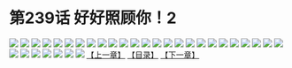 # 第239话 好好照顾你！2
![](https://s1.baozimh.com/scomic/sanyanxiaotianlu-samanhua/0/238-9p1f/1.jpg)
![](https://s1.baozimh.com/scomic/sanyanxiaotianlu-samanhua/0/238-9p1f/2.jpg)
![](https://s1.baozimh.com/scomic/sanyanxiaotianlu-samanhua/0/238-9p1f/3.jpg)
![](https://s1.baozimh.com/scomic/sanyanxiaotianlu-samanhua/0/238-9p1f/4.jpg)
![](https://s1.baozimh.com/scomic/sanyanxiaotianlu-samanhua/0/238-9p1f/5.jpg)
![](https://s1.baozimh.com/scomic/sanyanxiaotianlu-samanhua/0/238-9p1f/6.jpg)
![](https://s1.baozimh.com/scomic/sanyanxiaotianlu-samanhua/0/238-9p1f/7.jpg)
![](https://s1.baozimh.com/scomic/sanyanxiaotianlu-samanhua/0/238-9p1f/8.jpg)
![](https://s1.baozimh.com/scomic/sanyanxiaotianlu-samanhua/0/238-9p1f/9.jpg)
![](https://s1.baozimh.com/scomic/sanyanxiaotianlu-samanhua/0/238-9p1f/10.jpg)
![](https://s1.baozimh.com/scomic/sanyanxiaotianlu-samanhua/0/238-9p1f/11.jpg)
![](https://s1.baozimh.com/scomic/sanyanxiaotianlu-samanhua/0/238-9p1f/12.jpg)
![](https://s1.baozimh.com/scomic/sanyanxiaotianlu-samanhua/0/238-9p1f/13.jpg)
![](https://s1.baozimh.com/scomic/sanyanxiaotianlu-samanhua/0/238-9p1f/14.jpg)
![](https://s1.baozimh.com/scomic/sanyanxiaotianlu-samanhua/0/238-9p1f/15.jpg)
![](https://s1.baozimh.com/scomic/sanyanxiaotianlu-samanhua/0/238-9p1f/16.jpg)
![](https://s1.baozimh.com/scomic/sanyanxiaotianlu-samanhua/0/238-9p1f/17.jpg)
![](https://s1.baozimh.com/scomic/sanyanxiaotianlu-samanhua/0/238-9p1f/18.jpg)
![](https://s1.baozimh.com/scomic/sanyanxiaotianlu-samanhua/0/238-9p1f/19.jpg)
![](https://s1.baozimh.com/scomic/sanyanxiaotianlu-samanhua/0/238-9p1f/20.jpg)
![](https://s1.baozimh.com/scomic/sanyanxiaotianlu-samanhua/0/238-9p1f/21.jpg)
![](https://s1.baozimh.com/scomic/sanyanxiaotianlu-samanhua/0/238-9p1f/22.jpg)
![](https://s1.baozimh.com/scomic/sanyanxiaotianlu-samanhua/0/238-9p1f/23.jpg)
![](https://s1.baozimh.com/scomic/sanyanxiaotianlu-samanhua/0/238-9p1f/24.jpg)
![](https://s1.baozimh.com/scomic/sanyanxiaotianlu-samanhua/0/238-9p1f/25.jpg)
![](https://s1.baozimh.com/scomic/sanyanxiaotianlu-samanhua/0/238-9p1f/26.jpg)
![](https://s1.baozimh.com/scomic/sanyanxiaotianlu-samanhua/0/238-9p1f/27.jpg)
![](https://s1.baozimh.com/scomic/sanyanxiaotianlu-samanhua/0/238-9p1f/28.jpg)
![](https://s1.baozimh.com/scomic/sanyanxiaotianlu-samanhua/0/238-9p1f/29.jpg)
![](https://s1.baozimh.com/scomic/sanyanxiaotianlu-samanhua/0/238-9p1f/30.jpg)
![](https://s1.baozimh.com/scomic/sanyanxiaotianlu-samanhua/0/238-9p1f/31.jpg)
![](https://s1.baozimh.com/scomic/sanyanxiaotianlu-samanhua/0/238-9p1f/32.jpg)
[【上一章】](./238.md)
[【目录】](./README.md)
[【下一章】](./240.md)
